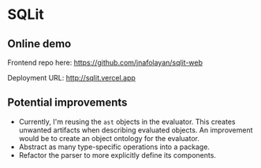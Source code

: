 # SQLit

## Online demo
Frontend repo here: https://github.com/jnafolayan/sqlit-web

Deployment URL: http://sqlit.vercel.app 

## Potential improvements
- Currently, I'm reusing the `ast` objects in the evaluator. This creates unwanted artifacts when describing evaluated objects. An improvement would be to create an object ontology for the evaluator.
- Abstract as many type-specific operations into a package. 
- Refactor the parser to more explicitly define its components.
